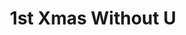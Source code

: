---
title: 1st Xmas Without U
order: false
year: 1997
writer: Robby Valentine
composer: Robby Valentine
---